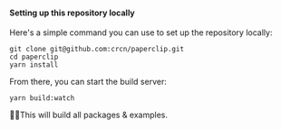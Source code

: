 #### Setting up this repository locally

Here's a simple command you can use to set up the repository locally:

```
git clone git@github.com:crcn/paperclip.git
cd paperclip
yarn install
```

From there, you can start the build server:

```
yarn build:watch
```

☝🏻This will build all packages & examples.

<!-- #### Package Overview

- [papercip](../packages/paperclip) - this is contains the paperclip language, and runtime.
- [paperclip-cli](../packages/paperclip-cli) - CLI tools
- [paperclip-loader](../packages/paperclip-loader) - Webpack loader
- [paperclip-react-compiler](../packages/paperclip-react-compiler) - React compiler target
- [paperclip-web-renderer](../packages/paperclip-web-renderer) - browser renderer for previews.
- [paperclip-vscode-extension](../packages/paperclip-vscode-extension) - VS Code extension. -->